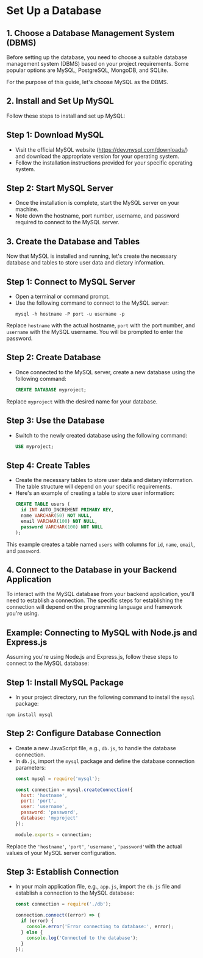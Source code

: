 # Set Up a Database

## 1. Choose a Database Management System (DBMS)
Before setting up the database, you need to choose a suitable database management system (DBMS) based on your project requirements. Some popular options are MySQL, PostgreSQL, MongoDB, and SQLite.

For the purpose of this guide, let's choose MySQL as the DBMS.

## 2. Install and Set Up MySQL
Follow these steps to install and set up MySQL:

## Step 1: Download MySQL
- Visit the official MySQL website (https://dev.mysql.com/downloads/) and download the appropriate version for your operating system.
- Follow the installation instructions provided for your specific operating system.

## Step 2: Start MySQL Server
- Once the installation is complete, start the MySQL server on your machine.
- Note down the hostname, port number, username, and password required to connect to the MySQL server.

## 3. Create the Database and Tables
Now that MySQL is installed and running, let's create the necessary database and tables to store user data and dietary information.

## Step 1: Connect to MySQL Server
- Open a terminal or command prompt.
- Use the following command to connect to the MySQL server:
    ```shell
    mysql -h hostname -P port -u username -p
    ```
Replace `hostname` with the actual hostname, `port` with the port number, and `username` with the MySQL username. You will be prompted to enter the password.

## Step 2: Create Database
- Once connected to the MySQL server, create a new database using the following command:
    ```sql
    CREATE DATABASE myproject;
    ```
Replace `myproject` with the desired name for your database.

## Step 3: Use the Database
- Switch to the newly created database using the following command:
    ```sql
    USE myproject;
    ```

## Step 4: Create Tables
- Create the necessary tables to store user data and dietary information. The table structure will depend on your specific requirements.
- Here's an example of creating a table to store user information:
    ```sql
    CREATE TABLE users (
      id INT AUTO_INCREMENT PRIMARY KEY,
      name VARCHAR(50) NOT NULL,
      email VARCHAR(100) NOT NULL,
      password VARCHAR(100) NOT NULL
    );
    ```
This example creates a table named `users` with columns for `id`, `name`, `email`, and `password`.

## 4. Connect to the Database in your Backend Application
To interact with the MySQL database from your backend application, you'll need to establish a connection. The specific steps for establishing the connection will depend on the programming language and framework you're using.

## Example: Connecting to MySQL with Node.js and Express.js
Assuming you're using Node.js and Express.js, follow these steps to connect to the MySQL database:

## Step 1: Install MySQL Package
- In your project directory, run the following command to install the `mysql` package:
```shell
npm install mysql
```

## Step 2: Configure Database Connection
- Create a new JavaScript file, e.g., `db.js`, to handle the database connection.
- In `db.js`, import the `mysql` package and define the database connection parameters:
    ```javascript
    const mysql = require('mysql');
    
    const connection = mysql.createConnection({
      host: 'hostname',
      port: 'port',
      user: 'username',
      password: 'password',
      database: 'myproject'
    });
    
    module.exports = connection;
    ```
Replace the `'hostname'`, `'port'`, `'username'`, `'password'`with the actual values of your MySQL server configuration.

## Step 3: Establish Connection
- In your main application file, e.g., `app.js`, import the `db.js` file and establish a connection to the MySQL database:
    ```javascript
    const connection = require('./db');
    
    connection.connect((error) => {
      if (error) {
        console.error('Error connecting to database:', error);
      } else {
        console.log('Connected to the database');
      }
    });
    ```
